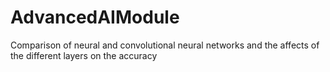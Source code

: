 # AdvancedAIModule
Comparison of neural and convolutional neural networks and the affects of the different layers on the accuracy
